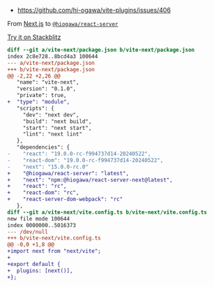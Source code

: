 - https://github.com/hi-ogawa/vite-plugins/issues/406

From [Next.js](https://github.com/vercel/next.js) to [`@hiogawa/react-server`](https://github.com/hi-ogawa/vite-plugins/tree/main/packages/react-server)

[Try it on Stackblitz](https://stackblitz.com/github/hi-ogawa/reproductions/tree/main/vite-next?file=app%2Fpage.tsx)

```diff
diff --git a/vite-next/package.json b/vite-next/package.json
index 2c8e728..8bcd4a3 100644
--- a/vite-next/package.json
+++ b/vite-next/package.json
@@ -2,22 +2,26 @@
   "name": "vite-next",
   "version": "0.1.0",
   "private": true,
+  "type": "module",
   "scripts": {
     "dev": "next dev",
     "build": "next build",
     "start": "next start",
     "lint": "next lint"
   },
   "dependencies": {
-    "react": "19.0.0-rc-f994737d14-20240522",
-    "react-dom": "19.0.0-rc-f994737d14-20240522",
-    "next": "15.0.0-rc.0"
+    "@hiogawa/react-server": "latest",
+    "next": "npm:@hiogawa/react-server-next@latest",
+    "react": "rc",
+    "react-dom": "rc",
+    "react-server-dom-webpack": "rc"
   },
diff --git a/vite-next/vite.config.ts b/vite-next/vite.config.ts
new file mode 100644
index 0000000..5016373
--- /dev/null
+++ b/vite-next/vite.config.ts
@@ -0,0 +1,8 @@
+import next from "next/vite";
+
+export default {
+  plugins: [next()],
+};
```
